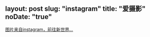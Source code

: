 layout: post
slug: "instagram"
title: "爱摄影"
noDate: "true"
---
<div class="instagram" data-client-id="2321720482.37539f0.d1a9b933f2214a6194fd5ad9f2b47882" data-user-id="2321720482">
    <a href="http://instagram.com/luumans" target="_blank" class="open-ins">图片来自instagram，前往新世界…</a>
</div>
<style type="text/css">.post-body br{display: none;}.post-body p{overflow: hidden;}.post-body .fancybox{padding: 10px;width: 200px;float: left;display: block;overflow: hidden;border: none;}.posts-expand .fancybox img{width: 100%;border: none;}.post-body .image-caption{}</style>


<!-- ## 060806 -->
<!-- ![](http://7xnz4s.com1.z0.glb.clouddn.com/060806/IMG_0720.JPG "") -->
<!-- ![](http://7xnz4s.com1.z0.glb.clouddn.com/060806/IMG_0721.JPG "") -->
<!-- ![](http://7xnz4s.com1.z0.glb.clouddn.com/060806/IMG_0723.JPG "") -->
<!-- ![](http://7xnz4s.com1.z0.glb.clouddn.com/060806/IMG_0724.JPG "") -->
<!-- ![](http://7xnz4s.com1.z0.glb.clouddn.com/060806/IMG_0726.JPG "") -->
<!-- ![](http://7xnz4s.com1.z0.glb.clouddn.com/060806/IMG_0727.JPG "") -->
<!-- ![](http://7xnz4s.com1.z0.glb.clouddn.com/060806/IMG_0728.JPG "") -->
<!-- ![](http://7xnz4s.com1.z0.glb.clouddn.com/060806/IMG_0729.JPG "") -->
<!-- ![](http://7xnz4s.com1.z0.glb.clouddn.com/060806/IMG_0730.JPG "") -->
<!-- ![](http://7xnz4s.com1.z0.glb.clouddn.com/060806/IMG_0947.JPG "") -->
<!-- ![](http://7xnz4s.com1.z0.glb.clouddn.com/060806/IMG_0948.JPG "") -->
<!-- ![](http://7xnz4s.com1.z0.glb.clouddn.com/060806/IMG_0950.JPG "") -->
<!-- ![](http://7xnz4s.com1.z0.glb.clouddn.com/060806/IMG_0953.JPG "") -->
<!-- ![](http://7xnz4s.com1.z0.glb.clouddn.com/060806/IMG_0960.JPG "") -->
<!-- ![](http://7xnz4s.com1.z0.glb.clouddn.com/060806/IMG_0966.JPG "") -->
<!-- ![](http://7xnz4s.com1.z0.glb.clouddn.com/060806/IMG_0970.JPG "") -->
<!-- ![](http://7xnz4s.com1.z0.glb.clouddn.com/060806/IMG_0972.JPG "") -->
<!-- ![](http://7xnz4s.com1.z0.glb.clouddn.com/060806/IMG_0984.JPG "") -->
<!-- ![](http://7xnz4s.com1.z0.glb.clouddn.com/060806/IMG_0999.JPG "") -->
<!-- ![](http://7xnz4s.com1.z0.glb.clouddn.com/060806/IMG_1001.JPG "") -->
<!-- ![](http://7xnz4s.com1.z0.glb.clouddn.com/060806/IMG_1006.JPG "") -->
<!-- ![](http://7xnz4s.com1.z0.glb.clouddn.com/060806/IMG_1011.JPG "") -->
<!-- ![](http://7xnz4s.com1.z0.glb.clouddn.com/060806/IMG_1013.JPG "") -->
<!-- ![](http://7xnz4s.com1.z0.glb.clouddn.com/060806/IMG_1021.JPG "") -->
<!-- ![](http://7xnz4s.com1.z0.glb.clouddn.com/060806/IMG_1022.JPG "") -->
<!-- ![](http://7xnz4s.com1.z0.glb.clouddn.com/060806/IMG_1024.JPG "") -->
<!-- ![](http://7xnz4s.com1.z0.glb.clouddn.com/060806/IMG_1026.JPG "") -->
<!-- ![](http://7xnz4s.com1.z0.glb.clouddn.com/060806/IMG_1028.JPG "") -->
<!-- ![](http://7xnz4s.com1.z0.glb.clouddn.com/060806/IMG_1035.JPG "") -->
<!-- ![](http://7xnz4s.com1.z0.glb.clouddn.com/060806/IMG_1039.JPG "") -->
<!-- ![](http://7xnz4s.com1.z0.glb.clouddn.com/060806/IMG_1040.JPG "") -->
<!-- ![](http://7xnz4s.com1.z0.glb.clouddn.com/060806/IMG_1041.JPG "") -->
<!-- ![](http://7xnz4s.com1.z0.glb.clouddn.com/060806/IMG_1059.JPG "") -->

<!-- ## 060813 -->
<!-- ![](http://7xnz4s.com1.z0.glb.clouddn.com/060813/IMG_1085.JPG "") -->
<!-- ![](http://7xnz4s.com1.z0.glb.clouddn.com/060813/IMG_1091.JPG "") -->
<!-- ![](http://7xnz4s.com1.z0.glb.clouddn.com/060813/IMG_1107.JPG "") -->
<!-- ![](http://7xnz4s.com1.z0.glb.clouddn.com/060813/IMG_1119.JPG "") -->
<!-- ![](http://7xnz4s.com1.z0.glb.clouddn.com/060813/IMG_1124.JPG "") -->
<!-- ![](http://7xnz4s.com1.z0.glb.clouddn.com/060813/IMG_1127.JPG "") -->
<!-- ![](http://7xnz4s.com1.z0.glb.clouddn.com/060813/IMG_1128.JPG "") -->
<!-- ![](http://7xnz4s.com1.z0.glb.clouddn.com/060813/IMG_1142.JPG "") -->
<!-- ![](http://7xnz4s.com1.z0.glb.clouddn.com/060813/IMG_1145.JPG "") -->
<!-- ![](http://7xnz4s.com1.z0.glb.clouddn.com/060813/IMG_1147.JPG "") -->
<!-- ![](http://7xnz4s.com1.z0.glb.clouddn.com/060813/IMG_1150.JPG "") -->
<!-- ![](http://7xnz4s.com1.z0.glb.clouddn.com/060813/IMG_1166.JPG "") -->
<!-- ![](http://7xnz4s.com1.z0.glb.clouddn.com/060813/IMG_1180.JPG "") -->
<!-- ![](http://7xnz4s.com1.z0.glb.clouddn.com/060813/IMG_1191.JPG "") -->
<!-- ![](http://7xnz4s.com1.z0.glb.clouddn.com/060813/IMG_1197.JPG "") -->
<!-- ![](http://7xnz4s.com1.z0.glb.clouddn.com/060813/IMG_1215.JPG "") -->
<!-- ![](http://7xnz4s.com1.z0.glb.clouddn.com/060813/IMG_1218.JPG "") -->
<!-- ![](http://7xnz4s.com1.z0.glb.clouddn.com/060813/IMG_1225.JPG "") -->
<!-- ![](http://7xnz4s.com1.z0.glb.clouddn.com/060813/IMG_1241.JPG "") -->
<!-- ![](http://7xnz4s.com1.z0.glb.clouddn.com/060813/IMG_1246.JPG "") -->
<!-- ![](http://7xnz4s.com1.z0.glb.clouddn.com/060813/IMG_1249.JPG "") -->
<!-- ![](http://7xnz4s.com1.z0.glb.clouddn.com/060813/IMG_1254.JPG "") -->
<!-- ![](http://7xnz4s.com1.z0.glb.clouddn.com/060813/IMG_1255.JPG "") -->
<!-- ![](http://7xnz4s.com1.z0.glb.clouddn.com/060813/IMG_1259.JPG "") -->
<!-- ![](http://7xnz4s.com1.z0.glb.clouddn.com/060813/IMG_1261.JPG "") -->
<!-- ![](http://7xnz4s.com1.z0.glb.clouddn.com/060813/IMG_1265.JPG "") -->
<!-- ![](http://7xnz4s.com1.z0.glb.clouddn.com/060813/IMG_1299.JPG "") -->
<!-- ![](http://7xnz4s.com1.z0.glb.clouddn.com/060813/IMG_1302.JPG "") -->
<!-- ![](http://7xnz4s.com1.z0.glb.clouddn.com/060813/IMG_1304.JPG "") -->
<!-- ![](http://7xnz4s.com1.z0.glb.clouddn.com/060813/IMG_1306.JPG "") -->
<!-- ![](http://7xnz4s.com1.z0.glb.clouddn.com/060813/IMG_1320.JPG "") -->
<!-- ![](http://7xnz4s.com1.z0.glb.clouddn.com/060813/IMG_1346.JPG "") -->
<!-- ![](http://7xnz4s.com1.z0.glb.clouddn.com/060813/IMG_1349.JPG "") -->
<!-- ![](http://7xnz4s.com1.z0.glb.clouddn.com/060813/IMG_1354.JPG "") -->
<!-- ![](http://7xnz4s.com1.z0.glb.clouddn.com/060813/IMG_1395.JPG "") -->
<!-- ![](http://7xnz4s.com1.z0.glb.clouddn.com/060813/IMG_1399.JPG "") -->
<!-- ![](http://7xnz4s.com1.z0.glb.clouddn.com/060813/IMG_1401.JPG "") -->
<!-- ![](http://7xnz4s.com1.z0.glb.clouddn.com/060813/IMG_1402.JPG "") -->
<!-- ![](http://7xnz4s.com1.z0.glb.clouddn.com/060813/IMG_1403.JPG "") -->
<!-- ![](http://7xnz4s.com1.z0.glb.clouddn.com/060813/IMG_1423.JPG "") -->
<!-- ![](http://7xnz4s.com1.z0.glb.clouddn.com/060813/IMG_1425.JPG "") -->
<!-- ![](http://7xnz4s.com1.z0.glb.clouddn.com/060813/IMG_1438.JPG "") -->
<!-- ![](http://7xnz4s.com1.z0.glb.clouddn.com/060813/IMG_1452.JPG "") -->
<!-- ![](http://7xnz4s.com1.z0.glb.clouddn.com/060813/IMG_1453.JPG "") -->
<!-- ![](http://7xnz4s.com1.z0.glb.clouddn.com/060813/IMG_1454.JPG "") -->
<!-- ![](http://7xnz4s.com1.z0.glb.clouddn.com/060813/IMG_1455.JPG "") -->
<!-- ![](http://7xnz4s.com1.z0.glb.clouddn.com/060813/IMG_1457.JPG "") -->
<!-- ![](http://7xnz4s.com1.z0.glb.clouddn.com/060813/IMG_1460.JPG "") -->
<!-- ![](http://7xnz4s.com1.z0.glb.clouddn.com/060813/IMG_1462.JPG "") -->
<!-- ![](http://7xnz4s.com1.z0.glb.clouddn.com/060813/IMG_1463.JPG "") -->
<!-- ![](http://7xnz4s.com1.z0.glb.clouddn.com/060813/IMG_1464.JPG "") -->
<!-- ![](http://7xnz4s.com1.z0.glb.clouddn.com/060813/IMG_1466.JPG "") -->
<!-- ![](http://7xnz4s.com1.z0.glb.clouddn.com/060813/IMG_1467.JPG "") -->
<!-- ![](http://7xnz4s.com1.z0.glb.clouddn.com/060813/IMG_1468.JPG "") -->
<!-- ![](http://7xnz4s.com1.z0.glb.clouddn.com/060813/IMG_1469.JPG "") -->
<!-- ![](http://7xnz4s.com1.z0.glb.clouddn.com/060813/IMG_1472.JPG "") -->
<!-- ![](http://7xnz4s.com1.z0.glb.clouddn.com/060813/IMG_1479.JPG "") -->
<!-- ![](http://7xnz4s.com1.z0.glb.clouddn.com/060813/IMG_1480.JPG "") -->
<!-- ![](http://7xnz4s.com1.z0.glb.clouddn.com/060813/IMG_1481.JPG "") -->
<!-- ![](http://7xnz4s.com1.z0.glb.clouddn.com/060813/IMG_1483.JPG "") -->
<!-- ![](http://7xnz4s.com1.z0.glb.clouddn.com/060813/IMG_1485.JPG "") -->
<!-- ![](http://7xnz4s.com1.z0.glb.clouddn.com/060813/IMG_1486.JPG "") -->
<!-- ![](http://7xnz4s.com1.z0.glb.clouddn.com/060813/IMG_1487.JPG "") -->
<!-- http://luumans.github.io/PhotoGraphy -->